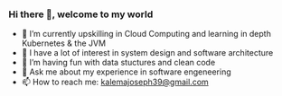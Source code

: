 ### Hi there 👋, welcome to my world

- 🔭 I’m currently upskilling in Cloud Computing and learning in depth Kubernetes & the JVM
- 🌱 I have a lot of interest in system design and software architecture
- 🤔 I’m having fun with data stuctures and clean code
- 💬 Ask me about my experience in software engeneering
- 📫 How to reach me: kalemajoseph39@gmail.com

